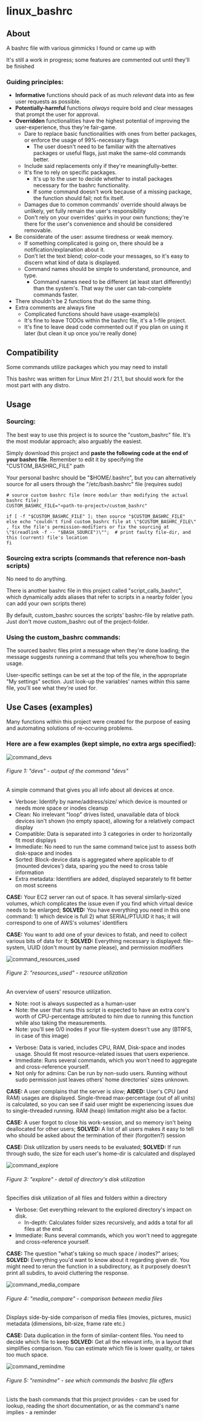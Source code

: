 # linux_bashrc

## About

A bashrc file with various gimmicks I found or came up with

It's still a work in progress; some features are commented out until they'll be finished

### Guiding principles:

+ **Informative** functions should pack of as much *relevant* data into as few user requests as possible.
+ **Potentially-harmful** functions *always* require bold and clear messages that prompt the user for approval.
+ **Overridden** functionalities have the highest potential of improving the user-experience, thus they're fair-game.
  + Dare to replace basic functionalities with ones from better packages, or enforce the usage of 99%-necessary flags
    + The user doesn't need to be familiar with the alternatives packages or useful flags, just make the same-old commands better.
  + Include said replacements only if they're meaningfully-better.
  + It's fine to rely on specific packages.
    + It's up to the user to decide whether to install packages necessary for the bashrc functionality.
    + If some command doesn't work because of a missing package, the function should fail; not fix itself.
  + Damages due to common commands' override should always be unlikely, yet fully remain the user's responsibility
  + Don't rely on your overrides' quirks in your own functions; they're there for the user's convenience and should be considered removable.
+ Be considerate of the user: assume tiredness or weak memory.
  + If something complicated is going on, there should be a notification/explanation about it.
  + Don't let the text blend; color-code your messages, so it's easy to discern what kind of data is displayed.
  + Command names should be simple to understand, pronounce, and type.
    + Command names need to be different (at least start differently) than the system's. That way the user can tab-complete commands faster.
+ There shouldn't be 2 functions that do the same thing.
+ Extra comments are always fine
  + Complicated functions should have usage-example(s)
  + It's fine to leave TODOs within the bashrc file, it's a 1-file project.
  + It's fine to leave dead code commented out if you plan on using it later (but clean it up once you're really done)

## Compatibility

Some commands utilize packages which you may need to install

This bashrc was written for Linux Mint 21 / 21.1, but should work for the most part with any distro.

## Usage


### Sourcing:

The best way to use this project is to source the "custom_bashrc" file. It's the most modular approach; also arguably the easiest.

Simply download this project and **paste the following code at the end of your bashrc file**. Remember to edit it by specifying the "CUSTOM_BASHRC_FILE" path

Your personal bashrc should be "$HOME/.bashrc", but you can alternatively source for all users through the "/etc/bash.bashrc" file (requires sudo)

```
# source custom bashrc file (more modular than modifying the actual bashrc file)
CUSTOM_BASHRC_FILE="<path-to-project>/custom_bashrc"

if [ -f "$CUSTOM_BASHRC_FILE" ]; then source "$CUSTOM_BASHRC_FILE" 
else echo "couldn't find custom_bashrc file at \"$CUSTOM_BASHRC_FILE\" , fix the file's permission-modifiers or fix the sourcing at \"$(readlink -f -- "$BASH_SOURCE")\"";  # print faulty file-dir, and this (current) file's location
fi
```


### Sourcing extra scripts (commands that reference non-bash scripts)

No need to do anything.

There is another bashrc file in this project called "script_calls_bashrc", which dynamically adds aliases that refer to scripts in a nearby folder (you can add your own scripts there)

By default, custom_bashrc sources the scripts' bashrc-file by relative path. Just don't move custom_bashrc out of the project-folder.


### Using the custom_bashrc commands:

The sourced bashrc files print a message when they're done loading; the message suggests running a command that tells you where/how to begin usage.

User-specific settings can be set at the top of the file, in the appropriate "My settings" section.
Just look-up the variables' names within this same file, you'll see what they're used for.


## Use Cases (examples)

Many functions within this project were created for the purpose of easing and automating solutions of re-occuring problems.

### Here are a few examples (kept simple, no extra args specified):

![command_devs](md_imgs/devs.jpg)
###### Figure 1: "devs" - output of the command "devs"
A simple command that gives you all info about all devices at once.
* Verbose: Identify by name/address/size/ which device is mounted or needs more space or inodes cleanup
* Clean: No irrelevant "loop" drives listed, unavailable data of block devices isn't shown (no empty space), allowing for a relatively compact display
* Compatible: Data is separated into 3 categories in order to horizontally fit most displays
* Immediate: No need to run the same command twice just to assess both disk-space and inodes
* Sorted: Block-device data is aggregated where applicable to df (mounted devices') data, sparing you the need to cross table information
* Extra metadata: Identifiers are added, displayed separately to fit better on most screens

**CASE:** Your EC2 server ran out of space. It has several similarly-sized volumes, which complicates the issue even if you find which virtual device needs to be enlarged;
**SOLVED:** You have everything you need in this one command: 1) which device is full 2) what SERIAL/PTUUID it has; it will correspond to one of AWS's volumes' identifiers

**CASE:** You want to add one of your devices to fstab, and need to collect various bits of data for it;
**SOLVED:** Everything necessary is displayed: file-system, UUID (don't mount by name please), and permission modifiers


![command_resources_used](md_imgs/resources_used.jpg)
###### Figure 2: "resources_used" - resource utilization
An overview of users' resource utilization.
- Note: root is always suspected as a human-user
- Note: the user that runs this script is expected to have an extra core's worth of CPU-percentage attributed to him due to running this function while also taking the measurements.
- Note: you'll see 0/0 inodes if your file-system doesn't use any (BTRFS, in case of this image)

* Verbose: Data is varied, includes CPU, RAM, Disk-space and inodes usage. Should fit most resource-related issues that users experience.
* Immediate: Runs several commands, which you won't need to aggregate and cross-reference yourself.
* Not only for admins: Can be run by non-sudo users. Running without sudo permission just leaves others' home directories' sizes unknown.

**CASE:** A user complains that the server is slow;
**AIDED:** User's CPU (and RAM) usages are displayed. Single-thread max-percentage (out of all units) is calculated,
so you can see if said user might be experiencing issues due to single-threaded running. RAM (heap) limitation might also be a factor.

**CASE:** A user forgot to close his work-session, and so memory isn't being deallocated for other users;
**SOLVED:** A list of all users makes it easy to tell who should be asked about the termination of their (forgotten?) session

**CASE:** Disk utilization by users needs to be evaluated;
**SOLVED:** If run through sudo, the size for each user's home-dir is calculated and displayed



![command_explore](md_imgs/explore.jpg)
###### Figure 3: "explore" - detail of directory's disk utilization
Specifies disk utilization of all files and folders within a directory

* Verbose: Get everything relevant to the explored directory's impact on disk.
  * In-depth: Calculates folder sizes recursively, and adds a total for all files at the end.
* Immediate: Runs several commands, which you won't need to aggregate and cross-reference yourself.

**CASE:** The question "what's taking so much space / inodes?" arises;
**SOLVED:** Everything you'd want to know about it regarding given dir.
You might need to rerun the function in a subdirectory, as it purposely doesn't print all subdirs, to avoid cluttering the response.




![command_media_compare](md_imgs/media_compare.jpg)
###### Figure 4: "media_compare" - comparison between media files
Displays side-by-side comparison of media files (movies, pictures, music) metadata (dimensions, bit-size, frame rate etc.)

**CASE:** Data duplication in the form of similar-content files. You need to decide which file to keep
**SOLVED:** Get all the relevant info, in a layout that simplifies comparison. You can estimate which file is lower quality, or takes too much space.



![command_remindme](md_imgs/commands_reminder2.jpg)
###### Figure 5: "remindme" - see which commands the bashrc file offers
Lists the bash commands that this project provides - can be used for lookup, reading the short documentation, or as the command's name implies - a reminder


